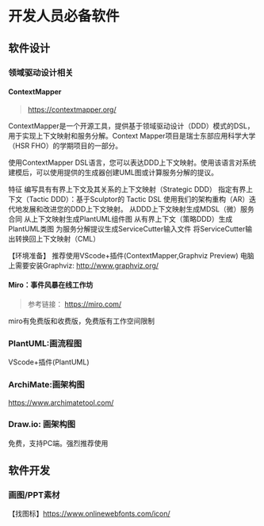 # 开发人员必备软件
## 软件设计
### 领域驱动设计相关
#### ContextMapper
> https://contextmapper.org/

ContextMapper是一个开源工具，提供基于领域驱动设计（DDD）模式的DSL，用于实现上下文映射和服务分解。Context Mapper项目是瑞士东部应用科学大学（HSR FHO）的学期项目的一部分。

使用ContextMapper DSL语言，您可以表达DDD上下文映射。使用该语言对系统建模后，可以使用提供的生成器创建UML图或计算服务分解的提议。

特征
编写具有有界上下文及其关系的上下文映射（Strategic DDD）
指定有界上下文（Tactic DDD）：基于Sculptor的 Tactic DSL
使用我们的架构重构（AR）迭代地发展和改进您的DDD上下文映射。
从DDD上下文映射生成MDSL（微）服务合同
从上下文映射生成PlantUML组件图
从有界上下文（策略DDD）生成PlantUML类图
为服务分解提议生成ServiceCutter输入文件
将ServiceCutter输出转换回上下文映射（CML）

【环境准备】
推荐使用VScode+插件(ContextMapper,Graphviz Preview)
电脑上需要安装Graphviz: http://www.graphviz.org/

#### Miro：事件风暴在线工作坊
> 参考链接： https://miro.com/

miro有免费版和收费版，免费版有工作空间限制

### PlantUML:画流程图
VScode+插件(PlantUML)



### ArchiMate:画架构图

https://www.archimatetool.com/

### Draw.io: 画架构图

免费，支持PC端。强烈推荐使用

## 软件开发

### 画图/PPT素材
【找图标】https://www.onlinewebfonts.com/icon/
